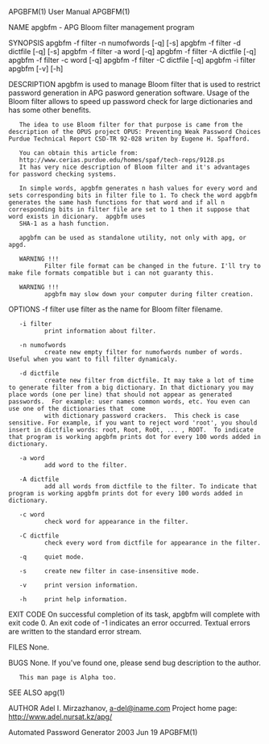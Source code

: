 APGBFM(1)                                                                                                                                             User Manual                                                                                                                                             APGBFM(1)

NAME
       apgbfm - APG Bloom filter management program

SYNOPSIS
       apgbfm -f filter -n numofwords [-q] [-s]
       apgbfm -f filter -d dictfile [-q] [-s]
       apgbfm -f filter -a word [-q]
       apgbfm -f filter -A dictfile [-q]
       apgbfm -f filter -c word [-q]
       apgbfm -f filter -C dictfile [-q]
       apgbfm -i filter
       apgbfm [-v] [-h]

DESCRIPTION
       apgbfm is used to manage Bloom filter that is used to restrict password generation in APG pasword generation software. Usage of the Bloom filter allows to speed up password check for large dictionaries and has some other benefits.

       The idea to use Bloom filter for that purpose is came from the description of the OPUS project OPUS: Preventing Weak Password Choices Purdue Technical Report CSD-TR 92-028 writen by Eugene H. Spafford.

       You can obtain this article from:
       http://www.cerias.purdue.edu/homes/spaf/tech-reps/9128.ps
       It has very nice description of Bloom filter and it's advantages for password checking systems.

       In simple words, apgbfm generates n hash values for every word and sets corresponding bits in filter file to 1. To check the word apgbfm generates the same hash functions for that word and if all n corresponding bits in filter file are set to 1 then it suppose that word exists in dicionary.  apgbfm uses
       SHA-1 as a hash function.

       apgbfm can be used as standalone utility, not only with apg, or apgd.

       WARNING !!!
              Filter file format can be changed in the future. I'll try to make file formats compatible but i can not guaranty this.

       WARNING !!!
              apgbfm may slow down your computer during filter creation.

OPTIONS
       -f filter
              use filter as the name for Bloom filter filename.

       -i filter
              print information about filter.

       -n numofwords
              create new empty filter for numofwords number of words. Useful when you want to fill filter dynamicaly.

       -d dictfile
              create new filter from dictfile. It may take a lot of time to generate filter from a big dictionary. In that dictionary you may place words (one per line) that should not appear as generated passwords.  For example: user names common words, etc. You even can use one of the dictionaries that  come
              with dictionary password crackers.  This check is case sensitive. For example, if you want to reject word 'root', you should insert in dictfile words: root, Root, RoOt, ... , ROOT.  To indicate that program is working apgbfm prints dot for every 100 words added in dictionary.

       -a word
              add word to the filter.

       -A dictfile
              add all words from dictfile to the filter. To indicate that program is working apgbfm prints dot for every 100 words added in dictionary.

       -c word
              check word for appearance in the filter.

       -C dictfile
              check every word from dictfile for appearance in the filter.

       -q     quiet mode.

       -s     create new filter in case-insensitive mode.

       -v     print version information.

       -h     print help information.

EXIT CODE
       On successful completion of its task, apgbfm will complete with exit code 0.  An exit code of -1 indicates an error occurred.  Textual errors are written to the standard error stream.

FILES
       None.

BUGS
       None.  If you've found one, please send bug description to the author.

       This man page is Alpha too.

SEE ALSO
       apg(1)

AUTHOR
       Adel I. Mirzazhanov, <a-del@iname.com>
       Project home page: http://www.adel.nursat.kz/apg/

Automated Password Generator                                                                                                                          2003 Jun 19                                                                                                                                             APGBFM(1)
